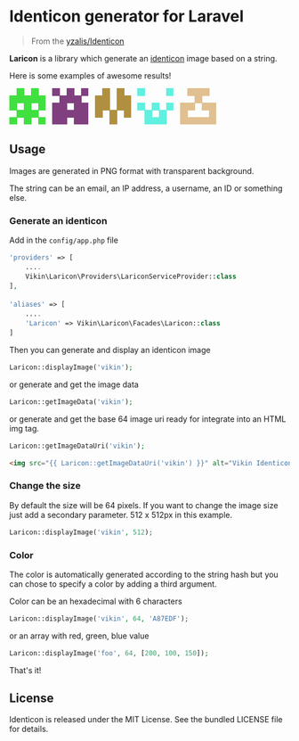 # Identicon generator for Laravel

> From the [yzalis/Identicon](https://github.com/yzalis/Identicon)



**Laricon** is a library which generate an [identicon](http://en.wikipedia.org/wiki/Identicon) image based on a string.

Here is some examples of awesome results!

![Identicon example #1](doc/benjaminAtYzalisDotCom.png)&nbsp;&nbsp;
![Identicon example #2](doc/Benjamin.png)&nbsp;&nbsp;
![Identicon example #3](doc/8.8.8.8.png)&nbsp;&nbsp;
![Identicon example #4](doc/8.8.4.4.png)&nbsp;&nbsp;
![Identicon example #5](doc/yzalis.png)

## Usage

Images are generated in PNG format with transparent background.

The string can be an email, an IP address, a username, an ID or something else.

### Generate an identicon

Add in the `config/app.php` file

``` php
'providers' => [
    ....
    Vikin\Laricon\Providers\LariconServiceProvider::class
],

'aliases' => [
    ....
    'Laricon' => Vikin\Laricon\Facades\Laricon::class
]
```

Then you can generate and display an identicon image

``` php
Laricon::displayImage('vikin');
```

or generate and get the image data

``` php
Laricon::getImageData('vikin');
```

or generate and get the base 64 image uri ready for integrate into an HTML img tag.

``` php
Laricon::getImageDataUri('vikin');
```
``` html
<img src="{{ Laricon::getImageDataUri('vikin') }}" alt="Vikin Identicon" />
```


### Change the size

By default the size will be 64 pixels. If you want to change the image size just add a secondary parameter. 512 x 512px in this example.

``` php
Laricon::displayImage('vikin', 512);
```

### Color

The color is automatically generated according to the string hash but you can chose to specify a color by adding a third argument.

Color can be an hexadecimal with 6 characters

``` php
Laricon::displayImage('vikin', 64, 'A87EDF');
```

or an array with red, green, blue value

``` php
Laricon::displayImage('foo', 64, [200, 100, 150]);
```

That's it!

## License

Identicon is released under the MIT License. See the bundled LICENSE file for details.
